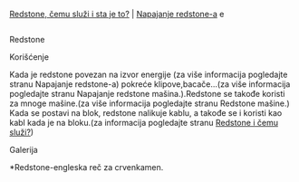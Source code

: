 

[Redstone, čemu služi i sta je to?](Redstone.md) | [Napajanje redstone-a](Napajanje.md) e
     
![]()

Redstone
  
Korišćenje

Kada je redstone povezan na izvor energije (za više informacija pogledajte stranu Napajanje redstone-a)  pokreće klipove,bacače...(za više informacija pogledajte stranu Napajanje redstone mašina.).Redstone se takođe koristi za mnoge mašine.(za više informacija pogledajte stranu Redstone mašine.) 
Kada se postavi na blok, redstone nalikuje kablu, a takođe se i koristi kao kabl kada je na bloku.(za informacija pogledajte stranu [Redstone i čemu služi?](Redstone.md))

Galerija



*Redstone-engleska reč za crvenkamen.